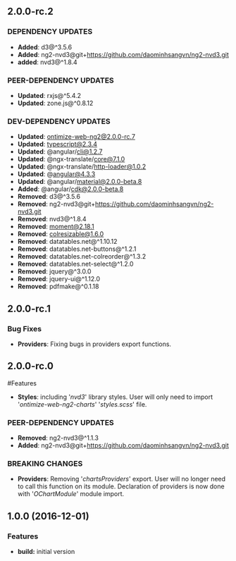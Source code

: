 ## 2.0.0-rc.2

### DEPENDENCY UPDATES ###
* **Added**:  d3@^3.5.6
* **Added**:  ng2-nvd3@git+https://github.com/daominhsangvn/ng2-nvd3.git
* **added**:  nvd3@^1.8.4

### PEER-DEPENDENCY UPDATES ###
* **Updated**:  rxjs@^5.4.2
* **Updated**:  zone.js@^0.8.12

### DEV-DEPENDENCY UPDATES ###
* **Updated**:  ontimize-web-ng2@2.0.0-rc.7
* **Updated**:  typescript@2.3.4
* **Updated**:  @angular/cli@1.2.7
* **Updated**:  @ngx-translate/core@7.1.0
* **Updated**:  @ngx-translate/http-loader@1.0.2
* **Updated**:  @angular@4.3.3
* **Updated**:  @angular/material@2.0.0-beta.8
* **Added**:    @angular/cdk@2.0.0-beta.8
* **Removed**:  d3@^3.5.6
* **Removed**:  ng2-nvd3@git+https://github.com/daominhsangvn/ng2-nvd3.git
* **Removed**:  nvd3@^1.8.4
* **Removed**:  moment@2.18.1
* **Removed**:  colresizable@1.6.0
* **Removed**:  datatables.net@^1.10.12
* **Removed**:  datatables.net-buttons@^1.2.1
* **Removed**:  datatables.net-colreorder@^1.3.2
* **Removed**:  datatables.net-select@^1.2.0
* **Removed**:  jquery@^3.0.0
* **Removed**:  jquery-ui@^1.12.0
* **Removed**:  pdfmake@^0.1.18

## 2.0.0-rc.1
### Bug Fixes
* **Providers**: Fixing bugs in providers export functions.

## 2.0.0-rc.0
#Features
* **Styles**: including '*nvd3*' library styles. User will only need to import '*ontimize-web-ng2-charts*' '*styles.scss*' file.

### PEER-DEPENDENCY UPDATES ###
* **Removed**:   ng2-nvd3@^1.1.3
* **Added**:     ng2-nvd3@git+https://github.com/daominhsangvn/ng2-nvd3.git

### BREAKING CHANGES
* **Providers**: Removing '*chartsProviders*' export. User will no longer need to call this function on its module. Declaration of providers is now done with '*OChartModule*' module import.

## 1.0.0 (2016-12-01)

### Features

* **build:** initial version